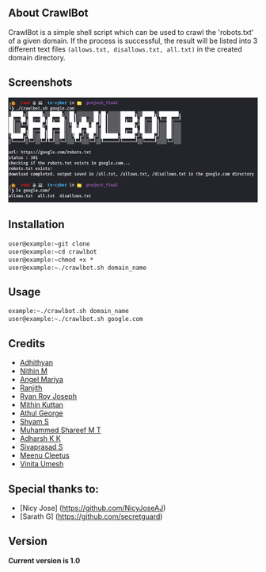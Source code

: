 ## About CrawlBot
CrawlBot is a simple shell script which can be used to crawl the 'robots.txt' of a given domain. If the process is successful, the result will be listed into 3 different text files `(allows.txt, disallows.txt, all.txt)` in the created domain directory. 

## Screenshots

 
 ![](crawlbot.png)
  

## Installation
 
```console
user@example:~git clone
user@example:~cd crawlbot
user@example:~chmod +x *
user@example:~./crawlbot.sh domain_name
```

## Usage
```
example:~./crawlbot.sh domain_name
user@example:~./crawlbot.sh google.com
```

## Credits
* [Adhithyan]( https://github.com/adhithyanmv )
* [Nithin M]( https://github.com/nithin62 )
* [Angel Mariya]( https://github.com/mariyaangel )
* [Ranjith]( https://github.com/hackerPPi )
* [Ryan Roy Joseph]( https://github.com/RyanRoy626 )
* [Mithin Kuttan]( https://github.com/mithinkuttan )
* [Athul George]( https://github.com/atulgorgkgdy)
* [Shyam S]( https://github.com/shyams47 )  
* [Muhammed Shareef M T]( https://github.com/shareefshaz )
* [Adharsh K K]( https://github.com/adarshkk99 )
* [Sivaprasad S]( https://github.com/sivaprasad789/sivaprasad789.git )
* [Meenu Cleetus]( https://github.com/meenucletus)
* [Vinita Umesh]( https://github.com/Zenith-Paradox ) 

 
## Special thanks to:
 * [Nicy Jose] (https://github.com/NicyJoseAJ)
 * [Sarath G] (https://github.com/secretguard)
 
## Version
**Current version is 1.0**
 
